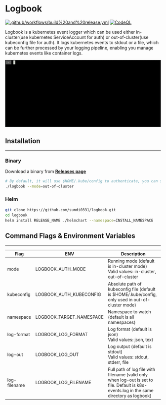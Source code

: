 # Logbook
[![.github/workflows/build%20and%20release.yml](https://github.com/sundi0331/logbook/actions/workflows/build%20and%20release.yml/badge.svg?branch=main&event=push)](https://github.com/sundi0331/logbook/actions/workflows/build%20and%20release.yml)
[![CodeQL](https://github.com/sundi0331/logbook/actions/workflows/codeql-analysis.yml/badge.svg?branch=main&event=push)](https://github.com/sundi0331/logbook/actions/workflows/codeql-analysis.yml)

Logbook is a kubernetes event logger which can be used either in-cluster(use kubernetes ServiceAccount for auth) or out-of-cluster(use kubeconfig file for auth). It logs kubernetes events to stdout or a file, which can be further processed by your logging pipeline, enabling you manage kubernetes events like container logs.

![logbook helm demo](img/helm-demo.gif)

## Installation
---
### Binary
Download a binary from [**Releases page**](https://github.com/sundi0331/logbook/releases)
```sh
# By default, it will use $HOME/.kube/config to authenticate, you can specify a kubeconfig file using --kubeconfig flag
./logbook --mode=out-of-cluster
```
### Helm
```sh
git clone https://github.com/sundi0331/logbook.git
cd logbook
helm install RELEASE_NAME ./helmchart --namespace=INSTALL_NAMESPACE
```

## Command Flags & Environment Variables
---
|  Flag  |  ENV  |  Description |
| ---- | ---- | ---- |
|  mode  |  LOGBOOK_AUTH_MODE  |  Running mode (default is in-cluster mode)<br>Valid values: in-cluster, out-of-cluster  |
|  kubeconfig  |  LOGBOOK_AUTH_KUBECONFIG  |  Absolute path of kubeconfig file (default is $HOME/.kube/config, only used in out-of-cluster mode)  |
|  namespace  |  LOGBOOK_TARGET_NAMESPACE  |  Namespace to watch (default is all namespaces)  |
|  log-format  |  LOGBOOK_LOG_FORMAT  |  Log format (default is json)<br>Valid values: json, text  |
|  log-out  |  LOGBOOK_LOG_OUT  |  Log output (default is stdout)<br>Valid values: stdout, stderr, file  |
|  log-filename  |  LOGBOOK_LOG_FILENAME  |  Full path of log file with filename (valid only when log-out is set to file. Default is k8s-events.log in the same directory as logbook)  |
